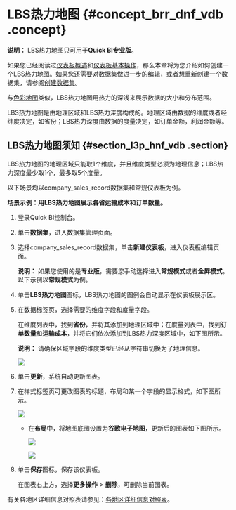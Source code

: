 # LBS热力地图 {#concept_brr_dnf_vdb .concept}

**说明：** LBS热力地图只可用于**Quick BI专业版**。

如果您已经阅读过[仪表板概述](cn.zh-CN/快速入门/报表制作/仪表板概述.md#)和[仪表板基本操作](cn.zh-CN/快速入门/报表制作/仪表板基本操作/仪表板基本操作.md#)，那么本章将为您介绍如何创建一个LBS热力地图。如果您还需要对数据集做进一步的编辑，或者想重新创建一个数据集，请参阅[创建数据集](cn.zh-CN/快速入门/数据建模/管理数据集/创建数据集.md#)。

与[色彩地图](cn.zh-CN/快速入门/报表制作/仪表板图表制作/色彩地图.md#)类似，LBS热力地图用热力的深浅来展示数据的大小和分布范围。

LBS热力地图是由地理区域和LBS热力深度构成的。地理区域由数据的维度或者经纬度决定，如省份；LBS热力深度由数据的度量决定，如订单金额，利润金额等。

## LBS热力地图须知 {#section_l3p_hnf_vdb .section}

LBS热力地图的地理区域只能取1个维度，并且维度类型必须为地理信息；LBS热力深度最少取1个，最多取5个度量。

以下场景均以company\_sales\_record数据集和常规仪表板为例。

**场景示例：用LBS热力地图展示各省运输成本和订单数量。**

1.  登录Quick BI控制台。
2.  单击**数据集**，进入数据集管理页面。
3.  选择company\_sales\_record数据集，单击**新建仪表板**，进入仪表板编辑页面。

    **说明：** 如果您使用的是**专业版**，需要您手动选择进入**常规模式**或者**全屏模式**。以下示例以**常规模式**为例。

4.  单击**LBS热力地图**图标，LBS热力地图的图例会自动显示在仪表板展示区。
5.  在数据标签页，选择需要的维度字段和度量字段。

    在维度列表中，找到**省份**，并将其添加到地理区域中；在度量列表中，找到**订单数量**和**运输成本**，并将它们依次添加到LBS热力深度区域中，如下图所示。

    **说明：** 请确保区域字段的维度类型已经从字符串切换为了地理信息。

    ![](http://static-aliyun-doc.oss-cn-hangzhou.aliyuncs.com/assets/img/9144/15403703331865_zh-CN.png)

6.  单击**更新**，系统自动更新图表。
7.  在样式标签页可更改图表的标题，布局和某一个字段的显示格式，如下图所示。

    ![](http://static-aliyun-doc.oss-cn-hangzhou.aliyuncs.com/assets/img/9144/15403703331866_zh-CN.png)

    -   在**布局**中，将地图底图设置为**谷歌电子地图**，更新后的图表如下图所示。

        ![](http://static-aliyun-doc.oss-cn-hangzhou.aliyuncs.com/assets/img/9144/15403703331867_zh-CN.png)

        ![](http://static-aliyun-doc.oss-cn-hangzhou.aliyuncs.com/assets/img/9144/15403703331868_zh-CN.png)

8.  单击**保存**图标，保存该仪表板。

    在图表右上方，选择**更多操作** \> **删除**，可删除当前图表。


有关各地区详细信息对照表请参见：[各地区详细信息对照表](http://docs-aliyun.cn-hangzhou.oss.aliyun-inc.com/assets/attach/48322/cn_zh/1534241743586/%E5%90%84%E5%9C%B0%E5%8C%BA%E8%AF%A6%E7%BB%86%E4%BF%A1%E6%81%AF%E5%AF%B9%E7%85%A7%E8%A1%A8.xls)。

